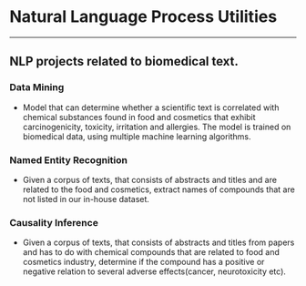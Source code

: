 # Natural Language Process Utilities
---
## NLP projects related to biomedical text.
### Data Mining
* Model that can determine whether a scientific text is correlated with chemical substances found in food and cosmetics that exhibit carcinogenicity, toxicity, irritation and allergies. The model is trained on biomedical data, using multiple machine learning algorithms. 
### Named Entity Recognition
* Given a corpus of texts, that consists of abstracts and titles and are related to the food and cosmetics, extract names of compounds that are not listed in our in-house dataset.
### Causality Inference
* Given a corpus of texts, that consists of abstracts and titles from papers and has to do with chemical compounds that are related to food and cosmetics industry, determine if the compound has a positive or negative relation to several adverse effects(cancer, neurotoxicity etc).

